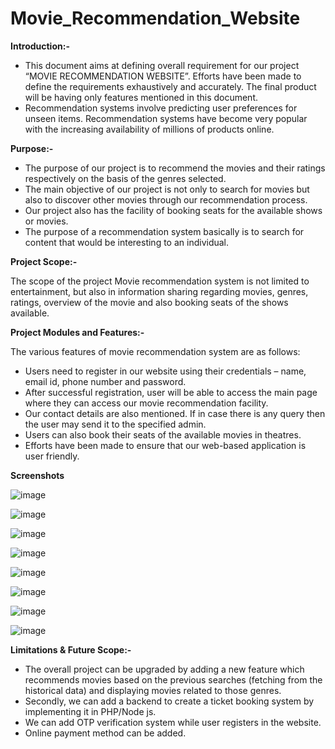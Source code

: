 # Movie_Recommendation_Website
**Introduction:-**
- This document aims at defining overall requirement for our project “MOVIE RECOMMENDATION WEBSITE”. Efforts have been made to define the requirements exhaustively and accurately. The final product will be having only features mentioned in this document.
- Recommendation systems involve predicting user preferences for unseen items. Recommendation systems have become very popular with the increasing availability of millions of products online.

**Purpose:-**

- The purpose of our project is to recommend the movies and their ratings respectively on the basis of the genres selected. 
- The main objective of our project is not only to search for movies but also to discover other movies through our recommendation process.
- Our project also has the facility of booking seats for the available shows or movies.
- The purpose of a recommendation system basically is to search for content that would be interesting to an individual.

**Project Scope:-**

The scope of the project Movie recommendation system is not limited to entertainment, but also in information sharing regarding movies, genres, ratings, overview of the movie and also booking seats of the shows available.

**Project Modules and Features:-**

The various features of movie recommendation system are as follows:
- Users need to register in our website using their credentials – name, email id, phone number and password.
- After successful registration, user will be able to access the main page where they can access our movie recommendation facility.
- Our contact details are also mentioned.  If in case there is any query then the user may send it to the specified admin.
- Users can also book their seats of the available movies in theatres.
- Efforts have been made to ensure that our web-based application is user friendly.

**Screenshots**

![image](https://user-images.githubusercontent.com/79132253/149204772-ebb79dda-e918-4e53-9702-b579fa51084c.png)

![image](https://user-images.githubusercontent.com/79132253/149204838-9d36172a-5e6b-40b6-b8c2-f0e334b8e638.png)

![image](https://user-images.githubusercontent.com/79132253/149204897-aa22549c-fc58-4b2b-a6a4-c22b7802cd12.png)

![image](https://user-images.githubusercontent.com/79132253/149204942-5987a65a-a11c-41eb-9bbe-90a909864383.png)

![image](https://user-images.githubusercontent.com/79132253/149205006-1f0bbbfc-ef25-44ec-882d-fb768e7747ce.png)

![image](https://user-images.githubusercontent.com/79132253/149205058-b6bad98f-7fb4-4620-854c-bb6e04fa1d94.png)

![image](https://user-images.githubusercontent.com/79132253/149205099-326f02ee-a32e-492d-b7ee-21d04d64fce3.png)

![image](https://user-images.githubusercontent.com/79132253/149205145-90798823-6b5b-4981-812a-9f9460b3e200.png)

**Limitations & Future Scope:-**
- The overall project can be upgraded by adding a new feature which recommends movies based on the previous searches (fetching from the historical data) and displaying movies related to those genres.
- Secondly, we can add a backend to create a ticket booking system by implementing it in  PHP/Node js.
- We can add OTP verification system while user registers in the website.
- Online payment method can be added.
